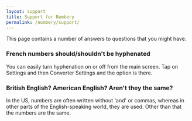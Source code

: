 ```yaml
---
layout: support
title: Support for Numbery
permalink: /numbery/support/
---
```


This page contains a number of answers to questions that you might have.


### French numbers should/shouldn't be hyphenated

You can easily turn hyphenation on or off from the main screen. Tap on Settings and then Converter Settings and the option is there.


### British English? American English? Aren't they the same?

In the US, numbers are often written without 'and' or commas, whereas in other parts of the English-speaking world, they are used. Other than that the numbers are the same.
